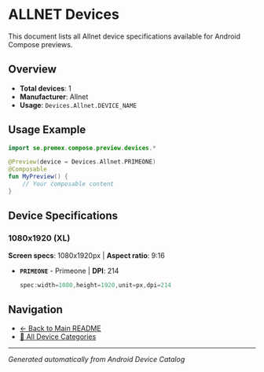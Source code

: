 # ALLNET Devices

This document lists all Allnet device specifications available for Android Compose previews.

## Overview

- **Total devices**: 1
- **Manufacturer**: Allnet
- **Usage**: `Devices.Allnet.DEVICE_NAME`

## Usage Example

```kotlin
import se.premex.compose.preview.devices.*

@Preview(device = Devices.Allnet.PRIMEONE)
@Composable
fun MyPreview() {
    // Your composable content
}
```

## Device Specifications

### 1080x1920 (XL)

**Screen specs**: 1080x1920px | **Aspect ratio**: 9:16

- **`PRIMEONE`** - Primeone | **DPI**: 214
  ```kotlin
  spec:width=1080,height=1920,unit=px,dpi=214
  ```

## Navigation

- [← Back to Main README](../../README.md)
- [📱 All Device Categories](../README.md)

---
*Generated automatically from Android Device Catalog*
